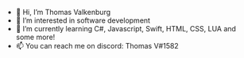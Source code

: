 - 👋 Hi, I’m Thomas Valkenburg
- 👀 I’m interested in software development
- 🌱 I’m currently learning C#, Javascript, Swift, HTML, CSS, LUA and some more!
- 📫 You can reach me on discord: Thomas V#1582
